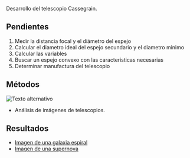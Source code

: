 
Desarrollo del telescopio Cassegrain.

## Pendientes
1. Medir la distancia focal y el diámetro del espejo
2. Calcular el diametro ideal del espejo secundario y el diametro minimo
3. Calcular las variables
4. Buscar un espejo convexo con las caracteristicas necesarias
5. Determinar manufactura del telescopio

## Métodos
![Texto alternativo](URL_de_la_imagen)
- Análisis de imágenes de telescopios.

## Resultados
- [Imagen de una galaxia espiral](https://example.com/galaxy_spiral.jpg)
- [Imagen de una supernova](https://example.com/supernova.jpg)
